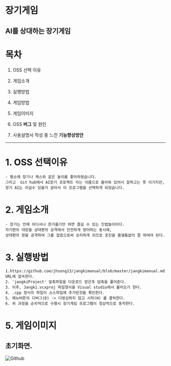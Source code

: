 
장기게임
======

AI를 상대하는 장기게임
-------

# 목차

1. OSS 선택 이유 
    
2. 게임소개

3. 실행방법

4. 게임방법

5. 게임이미지

6. OSS **버그** 및 원인

6. 사용설명서 작성 중 느낀 **기능향상방안**

- - -


# 1. OSS **선택이유**
    - 평소에 장기나 체스와 같은 놀이를 좋아하였습니다.
    그리고  Git hub에서 AI장기 프로젝트 라는 이름으로 올라와 있어서 알파고는 못 이기지만, 장기 AI는 이길수 있을거 같아서 이 프로그램을 선택하게 되었습니다.

# 2. 게임소개
    - 장기는 언제 어디서나 한가롭기만 하면 즐길 수 있는 진법놀이이다. 
    자기편의 대장을 상대편의 공격에서 안전하게 방어하는 동시에, 
    상대편의 왕을 공격하여 그를 잡음으로써 승리하게 되므로 포진을 물샐틈없이 잘 하여야 된다.

# 3. 실행방법
    1.https://github.com/jhsong13/jangkimanual/blob/master/jangkimanual.md URL에 접속한다.
    2. 'jangkiProject' 앞축파일을 다운로드 받은후 압축을 풀어준다.
    3. 이후, Jangki.vcxproj 파일형식을 Visual studio에서 불러오기 한다.
    4. .cpp 형식의 파일이 소스파일에 추가된것을 확인한다.
    5. 메뉴버튼의 디버그(D) -> 디벙깅하지 않고 시작(H) 를 클릭한다.
    6. 위 과정을 순차적으로 수행시 장기게임 프로그램이 정상적으로 동작한다.
 
# 5. 게임이미지
 ## 초기화면.
![Github](jangkimanual/background.png)